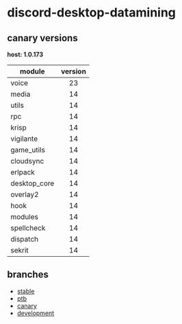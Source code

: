 # discord-desktop-datamining

## canary versions

**host: 1.0.173**

| module | version |
| ------ | :-----: |
| voice | 23 |
| media | 14 |
| utils | 14 |
| rpc | 14 |
| krisp | 14 |
| vigilante | 14 |
| game_utils | 14 |
| cloudsync | 14 |
| erlpack | 14 |
| desktop_core | 14 |
| overlay2 | 14 |
| hook | 14 |
| modules | 14 |
| spellcheck | 14 |
| dispatch | 14 |
| sekrit | 14 |

## branches

- [stable](https://github.com/OpenAsar/discord-desktop-datamining/tree/stable)
- [ptb](https://github.com/OpenAsar/discord-desktop-datamining/tree/ptb)
- [canary](https://github.com/OpenAsar/discord-desktop-datamining/tree/canary)
- [development](https://github.com/OpenAsar/discord-desktop-datamining/tree/development)